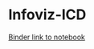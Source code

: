 # Infoviz-ICD
[Binder link to notebook](https://mybinder.org/v2/gh/Infoviz-ICD/Infoviz-ICD/f6126f0846aa5e1589a1f3f51ccfaa7c44c903b3?urlpath=lab%2Ftree%2Fdocumentation.ipynb)
